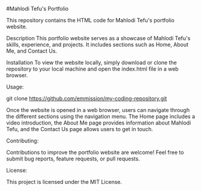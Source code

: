#Mahlodi Tefu's Portfolio

This repository contains the HTML code for Mahlodi Tefu's portfolio website.

Description This portfolio website serves as a showcase of Mahlodi Tefu's skills, experience, and projects. It includes sections such as Home, About Me, and Contact Us.

Installation To view the website locally, simply download or clone the repository to your local machine and open the index.html file in a web browser.

Usage:

git clone https://github.com/emmission/my-coding-repository.git

Once the website is opened in a web browser, users can navigate through the different sections using the navigation menu. The Home page includes a video introduction, the About Me page provides information about Mahlodi Tefu, and the Contact Us page allows users to get in touch.

Contributing:

Contributions to improve the portfolio website are welcome! Feel free to submit bug reports, feature requests, or pull requests.

License:

This project is licensed under the MIT License.
